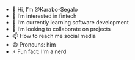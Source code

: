 - 👋 Hi, I’m @Karabo-Segalo
- 👀 I’m interested in fintech
- 🌱 I’m currently learning software development
- 💞️ I’m looking to collaborate on projects
- 📫 How to reach me social media
- 😄 Pronouns: him
- ⚡ Fun fact: I'm a nerd
  

<!---
Karabo-Seaglo/Karabo-Seaglo is a ✨ special ✨ repository because its `README.md` (this file) appears on your GitHub profile.
You can click the Preview link to take a look at your changes.
--->
